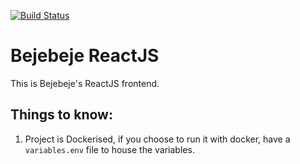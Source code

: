 [![Build Status](https://travis-ci.org/JwanKhalaf/Bejebeje.React.svg?branch=develop)](https://travis-ci.org/JwanKhalaf/Bejebeje.React)

# Bejebeje ReactJS

This is Bejebeje's ReactJS frontend.

## Things to know:

1. Project is Dockerised, if you choose to run it with docker, have a `variables.env` file to house the variables.
